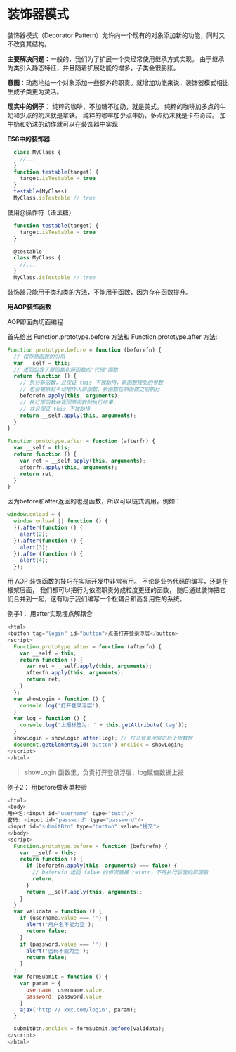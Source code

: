 # 装饰器模式

装饰器模式（Decorator Pattern）允许向一个现有的对象添加新的功能，同时又不改变其结构。

**主要解决问题**：一般的，我们为了扩展一个类经常使用继承方式实现。
由于继承为类引入静态特征，并且随着扩展功能的增多，子类会很膨胀。

**意图**：动态地给一个对象添加一些额外的职责。就增加功能来说，装饰器模式相比生成子类更为灵活。

**现实中的例子**：
纯粹的咖啡，不加糖不加奶，就是美式。
纯粹的咖啡加多点的牛奶和少点的奶沫就是拿铁。
纯粹的咖啡加少点牛奶，多点奶沫就是卡布奇诺。
加牛奶和奶沫的动作就可以在装饰器中实现

**ES6中的装饰器**
```js
  class MyClass {
    //...
  }
  function testable(target) {
    target.isTestable = true
  }
  testable(MyClass)
  MyClass.isTestable // true
```
使用@操作符（语法糖）
```js
  function testable(target) {
    target.isTestable = true
  }

  @testable
  class MyClass {
    //...
  }
  MyClass.isTestable // true
```
装饰器只能用于类和类的方法，不能用于函数，因为存在函数提升。

**用AOP装饰函数**

AOP即面向切面编程

首先给出 Function.prototype.before 方法和 Function.prototype.after 方法:
```js
Function.prototype.before = function (beforefn) {
  // 保存原函数的引用
  var __self = this;
  // 返回包含了原函数和新函数的"代理"函数
  return function () {
    // 执行新函数，且保证 this 不被劫持，新函数接受的参数
    // 也会被原封不动地传入原函数，新函数在原函数之前执行
    beforefn.apply(this, arguments);
    // 执行原函数并返回原函数的执行结果，
    // 并且保证 this 不被劫持
    return __self.apply(this, arguments);
  }
}

Function.prototype.after = function (afterfn) {
  var __self = this;
  return function () {
    var ret = __self.apply(this, arguments);
    afterfn.apply(this, arguments);
    return ret;
  }
}
```
因为before和after返回的也是函数，所以可以链式调用，例如：
```js
window.onload = (
  window.onload || function () {
  }).after(function () {
    alert(2);
  }).after(function () {
    alert(3);
  }).after(function () {
    alert(4);
  });
```

用 AOP 装饰函数的技巧在实际开发中非常有用。
不论是业务代码的编写，还是在框架层面， 我们都可以把行为依照职责分成粒度更细的函数，
随后通过装饰把它们合并到一起，这有助于我们编写一个松耦合和高复用性的系统。

例子1：
用after实现埋点解耦合
```js
<html>
<button tag="login" id="button">点击打开登录浮层</button> 
<script>
  Function.prototype.after = function (afterfn) {
    var __self = this;
    return function () {
      var ret = __self.apply(this, arguments);
      afterfn.apply(this, arguments);
      return ret;
    }
  };
  var showLogin = function () {
    console.log('打开登录浮层');
  }
  var log = function () {
    console.log('上报标签为: ' + this.getAttribute('tag'));
  }
  showLogin = showLogin.after(log); // 打开登录浮层之后上报数据
  document.getElementById('button').onclick = showLogin;
</script> 
</html>
```
>showLogin 函数里，负责打开登录浮层，log赋值数据上报

例子2：
用before做表单校验
```js
<html> 
<body>
用户名:<input id="username" type="text"/>
密码: <input id="password" type="password"/>
<input id="submitBtn" type="button" value="提交"> 
</body>
<script>
  Function.prototype.before = function (beforefn) {
    var __self = this;
    return function () {
      if (beforefn.apply(this, arguments) === false) {
        // beforefn 返回 false 的情况直接 return，不再执行后面的原函数 
        return;
      }
      return __self.apply(this, arguments);
    }
  }
  var validata = function () {
    if (username.value === '') {
      alert('用户名不能为空');
      return false;
    }
    if (password.value === '') {
      alert('密码不能为空');
      return false;
    }
  }
  var formSubmit = function () {
    var param = {
      username: username.value,
      password: password.value
    }
    ajax('http:// xxx.com/login', param);
  }

  submitBtn.onclick = formSubmit.before(validata);
</script>
</html>